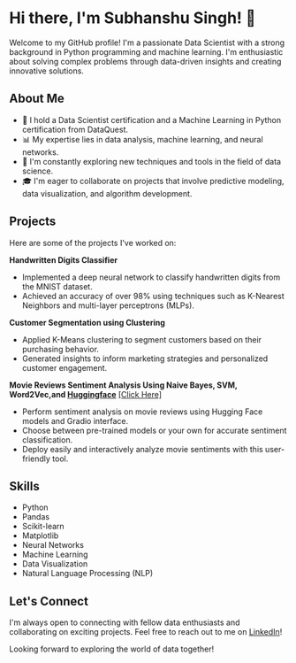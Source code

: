 # Hi there, I'm Subhanshu Singh! 👋

Welcome to my GitHub profile! I'm a passionate Data Scientist with a strong background in Python programming and machine learning. I'm enthusiastic about solving complex problems through data-driven insights and creating innovative solutions.

## About Me

- 🌱 I hold a Data Scientist certification and a Machine Learning in Python certification from DataQuest.
- 📊 My expertise lies in data analysis, machine learning, and neural networks.
- 🔬 I'm constantly exploring new techniques and tools in the field of data science.
- 🎓 I'm eager to collaborate on projects that involve predictive modeling, data visualization, and algorithm development.

## Projects

Here are some of the projects I've worked on:

**Handwritten Digits Classifier**
   - Implemented a deep neural network to classify handwritten digits from the MNIST dataset.
   - Achieved an accuracy of over 98% using techniques such as K-Nearest Neighbors and multi-layer perceptrons (MLPs).
 
**Customer Segmentation using Clustering**
   - Applied K-Means clustering to segment customers based on their purchasing behavior.
   - Generated insights to inform marketing strategies and personalized customer engagement.

**Movie Reviews Sentiment Analysis Using Naive Bayes, SVM, Word2Vec,and [Huggingface](https://huggingface.co/SamLowe/roberta-base-go_emotions)** [[Click Here]](https://github.com/subhanshusingh2023/data_science_projects/tree/main/movie_sentiment_analysis)
   - Perform sentiment analysis on movie reviews using Hugging Face models and Gradio interface.
   - Choose between pre-trained models or your own for accurate sentiment classification.
   - Deploy easily and interactively analyze movie sentiments with this user-friendly tool.
     
## Skills

- Python
- Pandas
- Scikit-learn
- Matplotlib
- Neural Networks
- Machine Learning
- Data Visualization
- Natural Language Processing (NLP)

## Let's Connect

I'm always open to connecting with fellow data enthusiasts and collaborating on exciting projects. Feel free to reach out to me on [LinkedIn](https://www.linkedin.com/in/subhanshu-singh/)!

Looking forward to exploring the world of data together!

